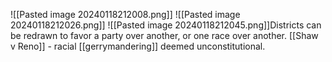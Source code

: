 ![[Pasted image 20240118212008.png]]
![[Pasted image 20240118212026.png]]
![[Pasted image 20240118212045.png]]Districts can be redrawn to favor a party over another, or one race over another. 
	[[Shaw v Reno]] - racial [[gerrymandering]] deemed unconstitutional.